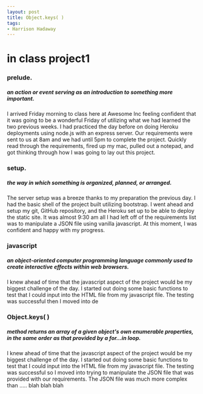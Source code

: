 ```yaml
---
layout: post
title: Object.keys( )
tags:
- Harrison Hadaway
---
```


# in class project1

### **prelude.**
##### *an action or event serving as an introduction to something more important.*

I arrived Friday morning to class here at Awesome Inc feeling confident that it was going to be a wonderful Friday of utilizing what we had learned the two previous weeks. I had practiced the day before on doing Heroku deployments using node.js with an express server. Our requirements were sent to us at 8am and we had until 5pm to complete the project. Quickly read through the requirements, fired up my mac, pulled out a notepad, and got thinking through how I was going to lay out this project. 

### **setup.**
##### *the way in which something is organized, planned, or arranged.*

The server setup was a breeze thanks to my preparation the previous day. I had the basic shell of the project built utilizing bootstrap. I went ahead and setup my git, GitHub repository, and the Heroku set up to be able to deploy the static site. It was almost 9:30 am all I had left off of the requirements list was to manipulate a JSON file using vanilla javascript. At this moment, I was confident and happy with my progress. 

### **javascript**
##### *an object-oriented computer programming language commonly used to create interactive effects within web browsers.*

I knew ahead of time that the javascript aspect of the project would be my biggest challenge of the day. I started out doing some basic functions to test that I could input into the HTML file from my javascript file. The testing was successful then I moved into de

### **Object.keys( )**
##### *method returns an array of a given object's own enumerable properties, in the same order as that provided by a for...in loop.*
I knew ahead of time that the javascript aspect of the project would be my biggest challenge of the day. I started out doing some basic functions to test that I could input into the HTML file from my javascript file. The testing was successful so I moved into trying to manipulate the JSON file that was provided with our requirements. The JSON file was much more complex than ..... blah blah blah